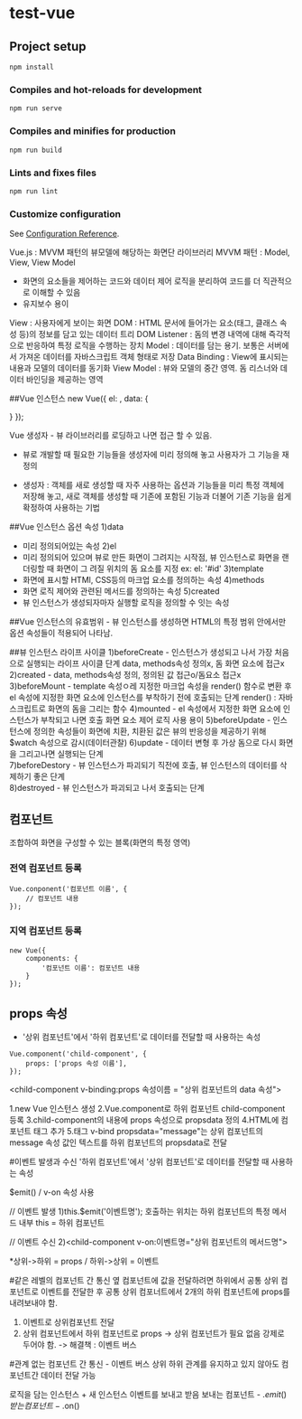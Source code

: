# test-vue

## Project setup
```
npm install
```

### Compiles and hot-reloads for development
```
npm run serve
```

### Compiles and minifies for production
```
npm run build
```

### Lints and fixes files
```
npm run lint
```

### Customize configuration
See [Configuration Reference](https://cli.vuejs.org/config/).



Vue.js : MVVM 패턴의 뷰모델에 해당하는 화면단 라이브러리
MVVM 패턴 : Model, View, View Model
- 화면의 요소들을 제어하는 코드와 데이터 제어 로직을 분리하여 코드를 더 직관적으로 이해할 수 있음
- 유지보수 용이

View : 사용자에게 보이는 화면
DOM  : HTML 문서에 들어가는 요소(태그, 클래스 속성 등)의 정보를 담고 있는 데이터 트리
DOM Listener : 돔의 변경 내역에 대해 즉각적으로 반응하여 특정 로직을 수행하는 장치
Model : 데이터를 담는 용기. 보통은 서버에서 가져온 데이터를 자바스크립트 객체 형태로 저장
Data Binding : View에 표시되는 내용과 모델의 데이터를 동기화
View Model : 뷰와 모델의 중간 영역. 돔 리스너와 데이터 바인딩을 제공하는 영역

##Vue 인스턴스
new Vue({
el: ,
data: {

}
});

Vue 생성자 - 뷰 라이브러리를 로딩하고 나면 접근 할 수 있음.
- 뷰로 개발할 때 필요한 기능들을 생성자에 미리 정의해 놓고 사용자가 그 기능을 재정의
* 생성자 : 객체를 새로 생성할 때 자주 사용하는 옵션과 기능들을 미리 특정 객체에 저장해 놓고, 새로 객체를 생성할 때 기존에 포함된 기능과 더불어 기존 기능을 쉽게확정하여 사용하는 기법

##Vue 인스턴스 옵션 속성
1)data
- 미리 정의되어있는 속성
  2)el
- 미리 정의되어 있으며 뷰로 만든 화면이 그려지는 시작점, 뷰 인스턴스로 화면을 랜더링할 때 화면이 그 려질 위치의 돔 요소를 지정
  ex: el: '#id'
  3)template
- 화면에 표시할 HTMl, CSS등의 마크업 요소를 정의하는 속성
  4)methods
- 화면 로직 제어와 관련된 메서드를 정의하는 속성
  5)created
- 뷰 인스턴스가 생성되자마자 실행할 로직을 정의할 수 잇는 속성

##Vue 인스턴스의 유효범위 - 뷰 인스턴스를 생성하면 HTML의 특정 범위 안에서만 옵션 속성들이 적용되어 나타남.

##뷰 인스턴스 라이프 사이클
1)beforeCreate - 인스턴스가 생성되고 나서 가장 처음으로 실행되는 라이프 사이클 단계 data, methods속성 정의x, 돔 화면 요소에 접근x
2)created - data, methods속성 정의, 정의된 값 접근o/돔요소 접근x
3)beforeMount - template 속성ㅇ레 지정한 마크업 속성을 render() 함수로 변환 후 el 속성에 지정한 화면 요소에 인스턴스를 부착하기 전에 호출되는 단계
render() : 자바스크립트로 화면의 돔을 그리는 함수
4)mounted - el 속성에서 지정한 화면 요소에 인스턴스가 부착되고 나면 호출 화면 요소 제어 로직 사용 용이
5)beforeUpdate - 인스턴스에 정의한 속성들이 화면에 치환, 치환된 값은 뷰의 반응성을 제공하기 위해 $watch 속성으로 감시(데이터관찰)
6)update - 데이터 변형 후 가상 돔으로 다시 화면을 그리고나면 실행되는 단계  
7)beforeDestory - 뷰 인스턴스가 파괴되기 직전에 호출, 뷰 인스턴스의 데이터를 삭제하기 좋은 단계  
8)destroyed - 뷰 인스턴스가 파괴되고 나서 호출되는 단계

## 컴포넌트
조합하여 화면을 구성할 수 있는 블록(화면의 특정 영역)

### 전역 컴포넌트 등록

```
Vue.conponent('컴포넌트 이름', {
    // 컴포넌트 내용
});

```
### 지역 컴포넌트 등록

```
new Vue({
    components: {
        '컴포넌트 이름': 컴포넌트 내용
    }
});
```


## props 속성
- '상위 컴포넌트'에서 '하위 컴포넌트'로 데이터를 전달할 때 사용하는 속성

```
Vue.component('child-component', {
    props: ['props 속성 이름'],
});
```
<child-component v-binding:props 속성이름 = "상위 컴포넌트의 data 속성"></child-component>

1.new Vue 인스턴스 생성
2.Vue.component로 하위 컴포넌트 child-component 등록
3.child-component의 내용에 props 속성으로 propsdata 정의
4.HTML에 컴포넌트 태그 추가
5.<child-component>태그 v-bind propsdata="message"는 상위 컴포넌트의 message 속성 값인 텍스트를 하위 컴포넌트의 propsdata로 전달

#이벤트 발생과 수신
'하위 컴포넌트'에서 '상위 컴포넌트'로 데이터를 전달할 때 사용하는 속성

$emit() / v-on 속성 사용

// 이벤트 발생
1)this.$emit('이벤트명');
호출하는 위치는 하위 컴포넌트의 특정 메서드 내부
this = 하위 컴포넌트


// 이벤트 수신
2)<child-component v-on:이벤트명="상위 컴포넌트의 메서드명"></child-component>


*상위->하위 = props / 하위->상위 = 이벤트

#같은 레벨의 컴포넌트 간 통신
옆 컴포넌트에 값을 전달하려면 하위에서 공통 상위 컴포넌트로 이벤트를 전달한 후 공통 상위 컴포너트에서 2개의 하위 컴포넌트에 props를 내려보내야 함.
1. 이벤트로 상위컴포넌트 전달
2. 상위 컴포넌트에서 하위 컴포넌트로 props
   -> 상위 컴포넌트가 필요 없음 강제로 두어야 함.
   -> 해결책 : 이벤트 버스

#관계 없는 컴포넌트 간 통신 - 이벤트 버스
상위 하위 관계를 유지하고 있지 않아도 컴포넌트간 데이터 전달 가능

로직을 담는 인스턴스 + 새 인스턴스 이벤트를 보내고 받음
보내는 컴포넌트 - .$emit()
받는 컴포넌트 - .$on()


















































